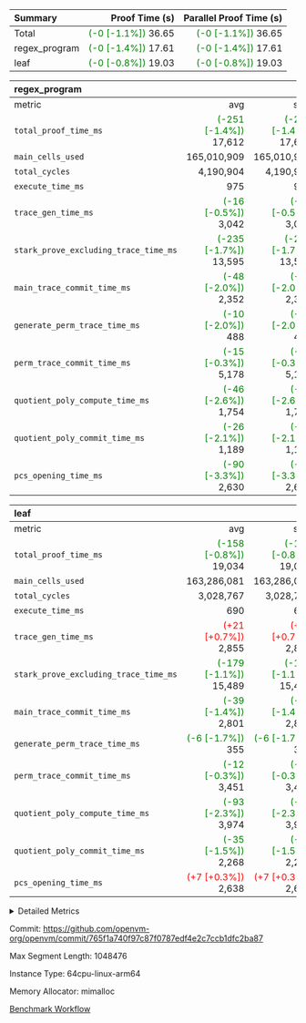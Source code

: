 | Summary | Proof Time (s) | Parallel Proof Time (s) |
|:---|---:|---:|
| Total | <span style='color: green'>(-0 [-1.1%])</span> 36.65 | <span style='color: green'>(-0 [-1.1%])</span> 36.65 |
| regex_program | <span style='color: green'>(-0 [-1.4%])</span> 17.61 | <span style='color: green'>(-0 [-1.4%])</span> 17.61 |
| leaf | <span style='color: green'>(-0 [-0.8%])</span> 19.03 | <span style='color: green'>(-0 [-0.8%])</span> 19.03 |


| regex_program |||||
|:---|---:|---:|---:|---:|
|metric|avg|sum|max|min|
| `total_proof_time_ms ` | <span style='color: green'>(-251 [-1.4%])</span> 17,612 | <span style='color: green'>(-251 [-1.4%])</span> 17,612 | <span style='color: green'>(-251 [-1.4%])</span> 17,612 | <span style='color: green'>(-251 [-1.4%])</span> 17,612 |
| `main_cells_used     ` |  165,010,909 |  165,010,909 |  165,010,909 |  165,010,909 |
| `total_cycles        ` |  4,190,904 |  4,190,904 |  4,190,904 |  4,190,904 |
| `execute_time_ms     ` |  975 |  975 |  975 |  975 |
| `trace_gen_time_ms   ` | <span style='color: green'>(-16 [-0.5%])</span> 3,042 | <span style='color: green'>(-16 [-0.5%])</span> 3,042 | <span style='color: green'>(-16 [-0.5%])</span> 3,042 | <span style='color: green'>(-16 [-0.5%])</span> 3,042 |
| `stark_prove_excluding_trace_time_ms` | <span style='color: green'>(-235 [-1.7%])</span> 13,595 | <span style='color: green'>(-235 [-1.7%])</span> 13,595 | <span style='color: green'>(-235 [-1.7%])</span> 13,595 | <span style='color: green'>(-235 [-1.7%])</span> 13,595 |
| `main_trace_commit_time_ms` | <span style='color: green'>(-48 [-2.0%])</span> 2,352 | <span style='color: green'>(-48 [-2.0%])</span> 2,352 | <span style='color: green'>(-48 [-2.0%])</span> 2,352 | <span style='color: green'>(-48 [-2.0%])</span> 2,352 |
| `generate_perm_trace_time_ms` | <span style='color: green'>(-10 [-2.0%])</span> 488 | <span style='color: green'>(-10 [-2.0%])</span> 488 | <span style='color: green'>(-10 [-2.0%])</span> 488 | <span style='color: green'>(-10 [-2.0%])</span> 488 |
| `perm_trace_commit_time_ms` | <span style='color: green'>(-15 [-0.3%])</span> 5,178 | <span style='color: green'>(-15 [-0.3%])</span> 5,178 | <span style='color: green'>(-15 [-0.3%])</span> 5,178 | <span style='color: green'>(-15 [-0.3%])</span> 5,178 |
| `quotient_poly_compute_time_ms` | <span style='color: green'>(-46 [-2.6%])</span> 1,754 | <span style='color: green'>(-46 [-2.6%])</span> 1,754 | <span style='color: green'>(-46 [-2.6%])</span> 1,754 | <span style='color: green'>(-46 [-2.6%])</span> 1,754 |
| `quotient_poly_commit_time_ms` | <span style='color: green'>(-26 [-2.1%])</span> 1,189 | <span style='color: green'>(-26 [-2.1%])</span> 1,189 | <span style='color: green'>(-26 [-2.1%])</span> 1,189 | <span style='color: green'>(-26 [-2.1%])</span> 1,189 |
| `pcs_opening_time_ms ` | <span style='color: green'>(-90 [-3.3%])</span> 2,630 | <span style='color: green'>(-90 [-3.3%])</span> 2,630 | <span style='color: green'>(-90 [-3.3%])</span> 2,630 | <span style='color: green'>(-90 [-3.3%])</span> 2,630 |

| leaf |||||
|:---|---:|---:|---:|---:|
|metric|avg|sum|max|min|
| `total_proof_time_ms ` | <span style='color: green'>(-158 [-0.8%])</span> 19,034 | <span style='color: green'>(-158 [-0.8%])</span> 19,034 | <span style='color: green'>(-158 [-0.8%])</span> 19,034 | <span style='color: green'>(-158 [-0.8%])</span> 19,034 |
| `main_cells_used     ` |  163,286,081 |  163,286,081 |  163,286,081 |  163,286,081 |
| `total_cycles        ` |  3,028,767 |  3,028,767 |  3,028,767 |  3,028,767 |
| `execute_time_ms     ` |  690 |  690 |  690 |  690 |
| `trace_gen_time_ms   ` | <span style='color: red'>(+21 [+0.7%])</span> 2,855 | <span style='color: red'>(+21 [+0.7%])</span> 2,855 | <span style='color: red'>(+21 [+0.7%])</span> 2,855 | <span style='color: red'>(+21 [+0.7%])</span> 2,855 |
| `stark_prove_excluding_trace_time_ms` | <span style='color: green'>(-179 [-1.1%])</span> 15,489 | <span style='color: green'>(-179 [-1.1%])</span> 15,489 | <span style='color: green'>(-179 [-1.1%])</span> 15,489 | <span style='color: green'>(-179 [-1.1%])</span> 15,489 |
| `main_trace_commit_time_ms` | <span style='color: green'>(-39 [-1.4%])</span> 2,801 | <span style='color: green'>(-39 [-1.4%])</span> 2,801 | <span style='color: green'>(-39 [-1.4%])</span> 2,801 | <span style='color: green'>(-39 [-1.4%])</span> 2,801 |
| `generate_perm_trace_time_ms` | <span style='color: green'>(-6 [-1.7%])</span> 355 | <span style='color: green'>(-6 [-1.7%])</span> 355 | <span style='color: green'>(-6 [-1.7%])</span> 355 | <span style='color: green'>(-6 [-1.7%])</span> 355 |
| `perm_trace_commit_time_ms` | <span style='color: green'>(-12 [-0.3%])</span> 3,451 | <span style='color: green'>(-12 [-0.3%])</span> 3,451 | <span style='color: green'>(-12 [-0.3%])</span> 3,451 | <span style='color: green'>(-12 [-0.3%])</span> 3,451 |
| `quotient_poly_compute_time_ms` | <span style='color: green'>(-93 [-2.3%])</span> 3,974 | <span style='color: green'>(-93 [-2.3%])</span> 3,974 | <span style='color: green'>(-93 [-2.3%])</span> 3,974 | <span style='color: green'>(-93 [-2.3%])</span> 3,974 |
| `quotient_poly_commit_time_ms` | <span style='color: green'>(-35 [-1.5%])</span> 2,268 | <span style='color: green'>(-35 [-1.5%])</span> 2,268 | <span style='color: green'>(-35 [-1.5%])</span> 2,268 | <span style='color: green'>(-35 [-1.5%])</span> 2,268 |
| `pcs_opening_time_ms ` | <span style='color: red'>(+7 [+0.3%])</span> 2,638 | <span style='color: red'>(+7 [+0.3%])</span> 2,638 | <span style='color: red'>(+7 [+0.3%])</span> 2,638 | <span style='color: red'>(+7 [+0.3%])</span> 2,638 |



<details>
<summary>Detailed Metrics</summary>

| group | num_segments | keygen_time_ms | commit_exe_time_ms |
| --- | --- | --- | --- |
| regex_program | 1 | 633 | 41 | 

| group | air_name | quotient_deg | interactions | constraints |
| --- | --- | --- | --- | --- |
| leaf | AccessAdapterAir<2> | 4 | 5 | 12 | 
| leaf | AccessAdapterAir<4> | 4 | 5 | 12 | 
| leaf | AccessAdapterAir<8> | 4 | 5 | 12 | 
| leaf | FriReducedOpeningAir | 4 | 35 | 59 | 
| leaf | NativePoseidon2Air<BabyBearParameters>, 1> | 4 | 176 | 590 | 
| leaf | PhantomAir | 4 | 3 | 4 | 
| leaf | ProgramAir | 1 | 1 | 4 | 
| leaf | VariableRangeCheckerAir | 1 | 1 | 4 | 
| leaf | VmAirWrapper<BranchNativeAdapterAir, BranchEqualCoreAir<1> | 2 | 11 | 23 | 
| leaf | VmAirWrapper<JalNativeAdapterAir, JalCoreAir> | 4 | 7 | 6 | 
| leaf | VmAirWrapper<NativeAdapterAir<2, 0>, PublicValuesCoreAir> | 4 | 11 | 23 | 
| leaf | VmAirWrapper<NativeAdapterAir<2, 1>, FieldArithmeticCoreAir> | 4 | 15 | 23 | 
| leaf | VmAirWrapper<NativeLoadStoreAdapterAir<1>, NativeLoadStoreCoreAir<1> | 4 | 15 | 20 | 
| leaf | VmAirWrapper<NativeLoadStoreAdapterAir<4>, NativeLoadStoreCoreAir<4> | 4 | 15 | 20 | 
| leaf | VmAirWrapper<NativeVectorizedAdapterAir<4>, FieldExtensionCoreAir> | 4 | 15 | 23 | 
| leaf | VmConnectorAir | 4 | 3 | 8 | 
| leaf | VolatileBoundaryAir | 4 | 4 | 16 | 
| regex_program | AccessAdapterAir<16> | 2 | 5 | 14 | 
| regex_program | AccessAdapterAir<2> | 2 | 5 | 14 | 
| regex_program | AccessAdapterAir<32> | 2 | 5 | 14 | 
| regex_program | AccessAdapterAir<4> | 2 | 5 | 14 | 
| regex_program | AccessAdapterAir<64> | 2 | 5 | 14 | 
| regex_program | AccessAdapterAir<8> | 2 | 5 | 14 | 
| regex_program | BitwiseOperationLookupAir<8> | 2 | 2 | 4 | 
| regex_program | KeccakVmAir | 2 | 321 | 4,571 | 
| regex_program | MemoryMerkleAir<8> | 2 | 4 | 40 | 
| regex_program | PersistentBoundaryAir<8> | 2 | 3 | 6 | 
| regex_program | PhantomAir | 2 | 3 | 5 | 
| regex_program | Poseidon2PeripheryAir<BabyBearParameters>, 1> | 2 | 1 | 286 | 
| regex_program | ProgramAir | 1 | 1 | 4 | 
| regex_program | RangeTupleCheckerAir<2> | 1 | 1 | 4 | 
| regex_program | VariableRangeCheckerAir | 1 | 1 | 4 | 
| regex_program | VmAirWrapper<Rv32BaseAluAdapterAir, BaseAluCoreAir<4, 8> | 2 | 19 | 43 | 
| regex_program | VmAirWrapper<Rv32BaseAluAdapterAir, LessThanCoreAir<4, 8> | 2 | 17 | 39 | 
| regex_program | VmAirWrapper<Rv32BaseAluAdapterAir, ShiftCoreAir<4, 8> | 2 | 23 | 90 | 
| regex_program | VmAirWrapper<Rv32BranchAdapterAir, BranchEqualCoreAir<4> | 2 | 11 | 25 | 
| regex_program | VmAirWrapper<Rv32BranchAdapterAir, BranchLessThanCoreAir<4, 8> | 2 | 13 | 41 | 
| regex_program | VmAirWrapper<Rv32CondRdWriteAdapterAir, Rv32JalLuiCoreAir> | 2 | 10 | 22 | 
| regex_program | VmAirWrapper<Rv32HintStoreAdapterAir, Rv32HintStoreCoreAir> | 2 | 15 | 17 | 
| regex_program | VmAirWrapper<Rv32JalrAdapterAir, Rv32JalrCoreAir> | 2 | 16 | 20 | 
| regex_program | VmAirWrapper<Rv32LoadStoreAdapterAir, LoadSignExtendCoreAir<4, 8> | 2 | 18 | 33 | 
| regex_program | VmAirWrapper<Rv32LoadStoreAdapterAir, LoadStoreCoreAir<4> | 2 | 17 | 38 | 
| regex_program | VmAirWrapper<Rv32MultAdapterAir, DivRemCoreAir<4, 8> | 2 | 25 | 88 | 
| regex_program | VmAirWrapper<Rv32MultAdapterAir, MulHCoreAir<4, 8> | 2 | 24 | 38 | 
| regex_program | VmAirWrapper<Rv32MultAdapterAir, MultiplicationCoreAir<4, 8> | 2 | 19 | 26 | 
| regex_program | VmAirWrapper<Rv32RdWriteAdapterAir, Rv32AuipcCoreAir> | 2 | 11 | 15 | 
| regex_program | VmConnectorAir | 2 | 3 | 9 | 

| group | air_name | idx | rows | prep_cols | perm_cols | main_cols | cells |
| --- | --- | --- | --- | --- | --- | --- | --- |
| leaf | AccessAdapterAir<2> | 0 | 1,048,576 |  | 16 | 11 | 28,311,552 | 
| leaf | AccessAdapterAir<4> | 0 | 524,288 |  | 16 | 13 | 15,204,352 | 
| leaf | AccessAdapterAir<8> | 0 | 512 |  | 16 | 17 | 16,896 | 
| leaf | FriReducedOpeningAir | 0 | 1,048,576 |  | 76 | 64 | 146,800,640 | 
| leaf | NativePoseidon2Air<BabyBearParameters>, 1> | 0 | 65,536 |  | 356 | 399 | 49,479,680 | 
| leaf | PhantomAir | 0 | 32,768 |  | 8 | 6 | 458,752 | 
| leaf | ProgramAir | 0 | 262,144 |  | 8 | 10 | 4,718,592 | 
| leaf | VariableRangeCheckerAir | 0 | 262,144 | 2 | 8 | 1 | 2,359,296 | 
| leaf | VmAirWrapper<BranchNativeAdapterAir, BranchEqualCoreAir<1> | 0 | 1,048,576 |  | 28 | 23 | 53,477,376 | 
| leaf | VmAirWrapper<JalNativeAdapterAir, JalCoreAir> | 0 | 65,536 |  | 12 | 10 | 1,441,792 | 
| leaf | VmAirWrapper<NativeAdapterAir<2, 0>, PublicValuesCoreAir> | 0 | 64 |  | 16 | 23 | 2,496 | 
| leaf | VmAirWrapper<NativeAdapterAir<2, 1>, FieldArithmeticCoreAir> | 0 | 2,097,152 |  | 20 | 30 | 104,857,600 | 
| leaf | VmAirWrapper<NativeLoadStoreAdapterAir<1>, NativeLoadStoreCoreAir<1> | 0 | 1,048,576 |  | 36 | 25 | 63,963,136 | 
| leaf | VmAirWrapper<NativeLoadStoreAdapterAir<4>, NativeLoadStoreCoreAir<4> | 0 | 65,536 |  | 36 | 34 | 4,587,520 | 
| leaf | VmAirWrapper<NativeVectorizedAdapterAir<4>, FieldExtensionCoreAir> | 0 | 131,072 |  | 20 | 40 | 7,864,320 | 
| leaf | VmConnectorAir | 0 | 2 | 1 | 8 | 4 | 24 | 
| leaf | VolatileBoundaryAir | 0 | 1,048,576 |  | 8 | 11 | 19,922,944 | 

| group | air_name | segment | rows | prep_cols | perm_cols | main_cols | cells |
| --- | --- | --- | --- | --- | --- | --- | --- |
| regex_program | AccessAdapterAir<2> | 0 | 64 |  | 24 | 11 | 2,240 | 
| regex_program | AccessAdapterAir<4> | 0 | 32 |  | 24 | 13 | 1,184 | 
| regex_program | AccessAdapterAir<8> | 0 | 131,072 |  | 24 | 17 | 5,373,952 | 
| regex_program | BitwiseOperationLookupAir<8> | 0 | 65,536 | 3 | 8 | 2 | 655,360 | 
| regex_program | KeccakVmAir | 0 | 32 |  | 1,288 | 3,164 | 142,464 | 
| regex_program | MemoryMerkleAir<8> | 0 | 131,072 |  | 20 | 32 | 6,815,744 | 
| regex_program | PersistentBoundaryAir<8> | 0 | 131,072 |  | 12 | 20 | 4,194,304 | 
| regex_program | PhantomAir | 0 | 512 |  | 12 | 6 | 9,216 | 
| regex_program | Poseidon2PeripheryAir<BabyBearParameters>, 1> | 0 | 16,384 |  | 8 | 300 | 5,046,272 | 
| regex_program | ProgramAir | 0 | 131,072 |  | 8 | 10 | 2,359,296 | 
| regex_program | RangeTupleCheckerAir<2> | 0 | 524,288 | 2 | 8 | 1 | 4,718,592 | 
| regex_program | VariableRangeCheckerAir | 0 | 262,144 | 2 | 8 | 1 | 2,359,296 | 
| regex_program | VmAirWrapper<Rv32BaseAluAdapterAir, BaseAluCoreAir<4, 8> | 0 | 2,097,152 |  | 80 | 36 | 243,269,632 | 
| regex_program | VmAirWrapper<Rv32BaseAluAdapterAir, LessThanCoreAir<4, 8> | 0 | 65,536 |  | 40 | 37 | 5,046,272 | 
| regex_program | VmAirWrapper<Rv32BaseAluAdapterAir, ShiftCoreAir<4, 8> | 0 | 262,144 |  | 52 | 53 | 27,525,120 | 
| regex_program | VmAirWrapper<Rv32BranchAdapterAir, BranchEqualCoreAir<4> | 0 | 524,288 |  | 48 | 26 | 38,797,312 | 
| regex_program | VmAirWrapper<Rv32BranchAdapterAir, BranchLessThanCoreAir<4, 8> | 0 | 262,144 |  | 56 | 32 | 23,068,672 | 
| regex_program | VmAirWrapper<Rv32CondRdWriteAdapterAir, Rv32JalLuiCoreAir> | 0 | 131,072 |  | 44 | 18 | 8,126,464 | 
| regex_program | VmAirWrapper<Rv32HintStoreAdapterAir, Rv32HintStoreCoreAir> | 0 | 16,384 |  | 36 | 26 | 1,015,808 | 
| regex_program | VmAirWrapper<Rv32JalrAdapterAir, Rv32JalrCoreAir> | 0 | 131,072 |  | 36 | 28 | 8,388,608 | 
| regex_program | VmAirWrapper<Rv32LoadStoreAdapterAir, LoadSignExtendCoreAir<4, 8> | 0 | 1,024 |  | 76 | 35 | 113,664 | 
| regex_program | VmAirWrapper<Rv32LoadStoreAdapterAir, LoadStoreCoreAir<4> | 0 | 2,097,152 |  | 72 | 40 | 234,881,024 | 
| regex_program | VmAirWrapper<Rv32MultAdapterAir, DivRemCoreAir<4, 8> | 0 | 128 |  | 104 | 57 | 20,608 | 
| regex_program | VmAirWrapper<Rv32MultAdapterAir, MulHCoreAir<4, 8> | 0 | 256 |  | 100 | 39 | 35,584 | 
| regex_program | VmAirWrapper<Rv32MultAdapterAir, MultiplicationCoreAir<4, 8> | 0 | 65,536 |  | 80 | 31 | 7,274,496 | 
| regex_program | VmAirWrapper<Rv32RdWriteAdapterAir, Rv32AuipcCoreAir> | 0 | 65,536 |  | 28 | 21 | 3,211,264 | 
| regex_program | VmConnectorAir | 0 | 2 | 1 | 12 | 4 | 32 | 

| group | idx | trace_gen_time_ms | total_proof_time_ms | total_cycles | total_cells | stark_prove_excluding_trace_time_ms | quotient_poly_compute_time_ms | quotient_poly_commit_time_ms | perm_trace_commit_time_ms | pcs_opening_time_ms | main_trace_commit_time_ms | main_cells_used | generate_perm_trace_time_ms | execute_time_ms |
| --- | --- | --- | --- | --- | --- | --- | --- | --- | --- | --- | --- | --- | --- | --- |
| leaf | 0 | 2,855 | 19,034 | 3,028,767 | 503,466,968 | 15,489 | 3,974 | 2,268 | 3,451 | 2,638 | 2,801 | 163,286,081 | 355 | 690 | 

| group | segment | trace_gen_time_ms | total_proof_time_ms | total_cycles | total_cells | stark_prove_excluding_trace_time_ms | quotient_poly_compute_time_ms | quotient_poly_commit_time_ms | perm_trace_commit_time_ms | pcs_opening_time_ms | main_trace_commit_time_ms | main_cells_used | generate_perm_trace_time_ms | execute_time_ms |
| --- | --- | --- | --- | --- | --- | --- | --- | --- | --- | --- | --- | --- | --- | --- |
| regex_program | 0 | 3,042 | 17,612 | 4,190,904 | 632,452,480 | 13,595 | 1,754 | 1,189 | 5,178 | 2,630 | 2,352 | 165,010,909 | 488 | 975 | 

</details>


Commit: https://github.com/openvm-org/openvm/commit/765f1a740f97c87f0787edf4e2c7ccb1dfc2ba87

Max Segment Length: 1048476

Instance Type: 64cpu-linux-arm64

Memory Allocator: mimalloc

[Benchmark Workflow](https://github.com/openvm-org/openvm/actions/runs/12915051802)
